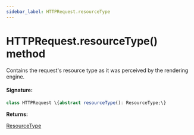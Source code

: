 ```yaml
---
sidebar_label: HTTPRequest.resourceType
---
```


# HTTPRequest.resourceType() method

Contains the request's resource type as it was perceived by the rendering engine.

#### Signature:

```typescript
class HTTPRequest \{abstract resourceType(): ResourceType;\}
```

**Returns:**

[ResourceType](./puppeteer.resourcetype.md)
